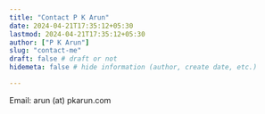 ```yaml
---
title: "Contact P K Arun"
date: 2024-04-21T17:35:12+05:30
lastmod: 2024-04-21T17:35:12+05:30
author: ["P K Arun"]
slug: "contact-me"
draft: false # draft or not
hidemeta: false # hide information (author, create date, etc.)

---
```


Email: arun (at) pkarun.com